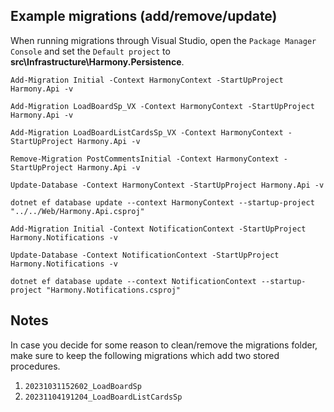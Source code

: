 ## Example migrations (add/remove/update)

When running migrations through Visual Studio, open the `Package Manager Console` and set the `Default project` to __src\Infrastructure\Harmony.Persistence__.

```
Add-Migration Initial -Context HarmonyContext -StartUpProject Harmony.Api -v
```

```
Add-Migration LoadBoardSp_VX -Context HarmonyContext -StartUpProject Harmony.Api -v
```

```
Add-Migration LoadBoardListCardsSp_VX -Context HarmonyContext -StartUpProject Harmony.Api -v
```

```
Remove-Migration PostCommentsInitial -Context HarmonyContext -StartUpProject Harmony.Api -v
```

```
Update-Database -Context HarmonyContext -StartUpProject Harmony.Api -v
```

```
dotnet ef database update --context HarmonyContext --startup-project "../../Web/Harmony.Api.csproj"
```

```
Add-Migration Initial -Context NotificationContext -StartUpProject Harmony.Notifications -v
```

```
Update-Database -Context NotificationContext -StartUpProject Harmony.Notifications -v
```

```
dotnet ef database update --context NotificationContext --startup-project "Harmony.Notifications.csproj"
```

## Notes
In case you decide for some reason to clean/remove the migrations folder, make sure to keep the following migrations which add two stored procedures.

1. `20231031152602_LoadBoardSp`
2. `20231104191204_LoadBoardListCardsSp`
